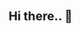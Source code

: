 ## Hi there.. 👋
<!-- ### I am Apoorva Nagar, an undergraduate sophomore, pursuing my bachelor's in Computer Science.
#### Currently, my domain of interest is web development, particularly front-end development.

#### Below are the few tech stacks that I am familiar with
![image]({https://img.shields.io/badge/C-00599C?style=for-the-badge&logo=c&logoColor=white}) 

<img src= "{https://img.shields.io/badge/HTML5-E34F26?style=for-the-badge&logo=html5&logoColor=white}" />
<img src="{https://img.shields.io/badge/CSS3-1572B6?style=for-the-badge&logo=css3&logoColor=white}" />

https://img.shields.io/badge/Python-3776AB?style=for-the-badge&logo=python&logoColor=white
https://img.shields.io/badge/React-20232A?style=for-the-badge&logo=react&logoColor=61DAFB
https://img.shields.io/badge/Bootstrap-563D7C?style=for-the-badge&logo=bootstrap&logoColor=white
https://img.shields.io/badge/Express.js-000000?style=for-the-badge&logo=express&logoColor=white

## Wanna connect? Here are my social media links..
[![alt text][1.1]][1]
[![alt text][2.1]][2]
[![alt text][3.1]][3]
[![alt text][4.1]][4]
[![alt text][5.1]][5]
[![alt text][6.1]][6]

[1.1]: http://i.imgur.com/tXSoThF.png (twitter icon with padding)
[2.1]: http://i.imgur.com/P3YfQoD.png (facebook icon with padding)
[3.1]: http://i.imgur.com/yCsTjba.png (google plus icon with padding)
[4.1]: http://i.imgur.com/YckIOms.png (tumblr icon with padding)
[5.1]: https://imgur.com/gallery/Vahbdkj (dribbble icon with padding)
[6.1]: http://i.imgur.com/0o48UoR.png (github icon with padding)

[1]: http://www.twitter.com/
[2]: http://www.facebook.com/
[3]: https://plus.google.com/
[4]: http://
[5]: http://dribbble.com/
[6]: http://www.github.com/
 -->
<!--
**APOORVANAGAR-2002/APOORVANAGAR-2002** is a ✨ _special_ ✨ repository because its `README.md` (this file) appears on your GitHub profile.

Here are some ideas to get you started:

- 🔭 I’m currently working on ...
- 🌱 I’m currently learning ...
- 👯 I’m looking to collaborate on ...
- 🤔 I’m looking for help with ...
- 💬 Ask me about ...
- 📫 How to reach me: ...
- 😄 Pronouns: ...
- ⚡ Fun fact: ...
-->
